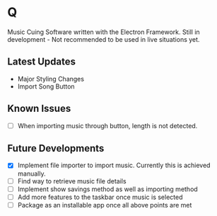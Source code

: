 # Q
Music Cuing Software written with the Electron Framework. Still in development - Not recommended to be used in live situations yet.

## Latest Updates

- Major Styling Changes
- Import Song Button

## Known Issues

- [ ] When importing music through button, length is not detected.

## Future Developments

- [x] Implement file importer to import music. Currently this is achieved manually.
- [ ] Find way to retrieve music file details
- [ ] Implement show savings method as well as importing method
- [ ] Add more features to the taskbar once music is selected
- [ ] Package as an installable app once all above points are met
